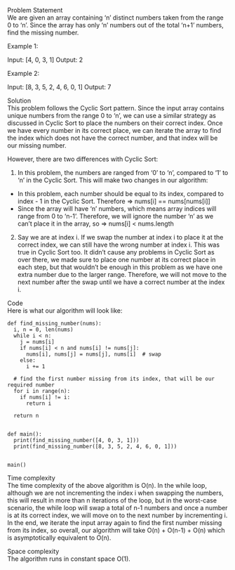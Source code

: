 Problem Statement \
We are given an array containing ‘n’ distinct numbers taken from the range 0 to ‘n’. Since the array has only ‘n’ numbers out of the total ‘n+1’ numbers, find the missing number.

Example 1:

Input: [4, 0, 3, 1]
Output: 2

Example 2:

Input: [8, 3, 5, 2, 4, 6, 0, 1]
Output: 7

Solution \
This problem follows the Cyclic Sort pattern. Since the input array contains unique numbers from the range 0 to ‘n’, we can use a similar strategy as discussed in Cyclic Sort to place the numbers on their correct index. Once we have every number in its correct place, we can iterate the array to find the index which does not have the correct number, and that index will be our missing number.

However, there are two differences with Cyclic Sort:

1. In this problem, the numbers are ranged from ‘0’ to ‘n’, compared to ‘1’ to ‘n’ in the Cyclic Sort. This will make two changes in our algorithm:
* In this problem, each number should be equal to its index, compared to index - 1 in the Cyclic Sort. Therefore => nums[i] == nums[nums[i]]
* Since the array will have ‘n’ numbers, which means array indices will range from 0 to ‘n-1’. Therefore, we will ignore the number ‘n’ as we can’t place it in the array, so => nums[i] < nums.length
2. Say we are at index i. If we swap the number at index i to place it at the correct index, we can still have the wrong number at index i. This was true in Cyclic Sort too. It didn’t cause any problems in Cyclic Sort as over there, we made sure to place one number at its correct place in each step, but that wouldn’t be enough in this problem as we have one extra number due to the larger range. Therefore, we will not move to the next number after the swap until we have a correct number at the index i.

Code \
Here is what our algorithm will look like:
```
def find_missing_number(nums):
  i, n = 0, len(nums)
  while i < n:
    j = nums[i]
    if nums[i] < n and nums[i] != nums[j]:
      nums[i], nums[j] = nums[j], nums[i]  # swap
    else:
      i += 1

  # find the first number missing from its index, that will be our required number
  for i in range(n):
    if nums[i] != i:
      return i

  return n


def main():
  print(find_missing_number([4, 0, 3, 1]))
  print(find_missing_number([8, 3, 5, 2, 4, 6, 0, 1]))


main()
```

Time complexity \
The time complexity of the above algorithm is O(n). In the while loop, although we are not incrementing the index i when swapping the numbers, this will result in more than n iterations of the loop, but in the worst-case scenario, the while loop will swap a total of n-1 numbers and once a number is at its correct index, we will move on to the next number by incrementing i. In the end, we iterate the input array again to find the first number missing from its index, so overall, our algorithm will take O(n) + O(n-1) + O(n) which is asymptotically equivalent to O(n).

Space complexity \
The algorithm runs in constant space O(1).